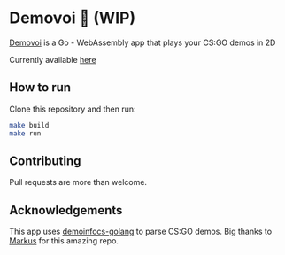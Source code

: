 # Demovoi 🎯 (WIP)

[Demovoi](https://lionfish-app-gpkyy.ondigitalocean.app/) is a Go - WebAssembly app that plays your CS:GO demos in 2D

Currently available [here](https://lionfish-app-gpkyy.ondigitalocean.app/)

## How to run

Clone this repository and then run:

```bash
make build
make run
```
## Contributing

Pull requests are more than welcome. 

## Acknowledgements
This app uses [demoinfocs-golang](https://github.com/markus-wa/demoinfocs-golang) to parse CS:GO demos. Big thanks to [Markus](https://github.com/markus-wa) for this amazing repo.